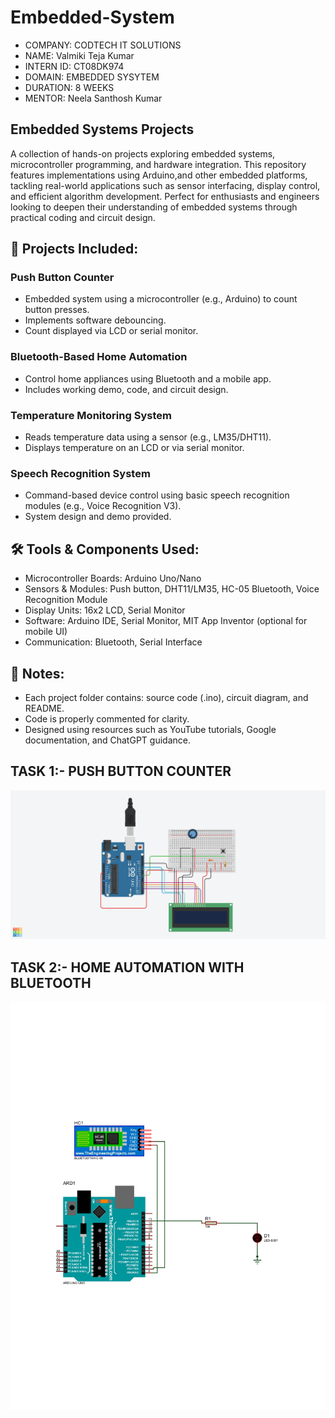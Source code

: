 # Embedded-System
* COMPANY: CODTECH IT SOLUTIONS
* NAME: Valmiki Teja Kumar
* INTERN ID: CT08DK974
* DOMAIN: EMBEDDED SYSYTEM
* DURATION: 8 WEEKS
* MENTOR: Neela Santhosh Kumar  

## Embedded Systems Projects
A collection of hands-on projects exploring embedded systems, microcontroller programming, and hardware integration. This repository features implementations using Arduino,and other embedded platforms, tackling real-world applications such as sensor interfacing, display control, and efficient algorithm development. Perfect for enthusiasts and engineers looking to deepen their understanding of embedded systems through practical coding and circuit design.

## 🚀 Projects Included:
### Push Button Counter
* Embedded system using a microcontroller (e.g., Arduino) to count button presses.
* Implements software debouncing.
* Count displayed via LCD or serial monitor.

### Bluetooth-Based Home Automation

* Control home appliances using Bluetooth and a mobile app.
* Includes working demo, code, and circuit design.

### Temperature Monitoring System

* Reads temperature data using a sensor (e.g., LM35/DHT11).
* Displays temperature on an LCD or via serial monitor.

### Speech Recognition System

* Command-based device control using basic speech recognition modules (e.g., Voice Recognition V3).
* System design and demo provided.

## 🛠️ Tools & Components Used:
* Microcontroller Boards: Arduino Uno/Nano
* Sensors & Modules: Push button, DHT11/LM35, HC-05 Bluetooth, Voice Recognition Module
* Display Units: 16x2 LCD, Serial Monitor
* Software: Arduino IDE, Serial Monitor, MIT App Inventor (optional for mobile UI)
* Communication: Bluetooth, Serial Interface

## 📁 Notes:
* Each project folder contains: source code (.ino), circuit diagram, and README.
* Code is properly commented for clarity.
* Designed using resources such as YouTube tutorials, Google documentation, and ChatGPT guidance.

## TASK 1:- PUSH BUTTON COUNTER
![image alt](https://github.com/Valmiki01/Embedded-System/blob/d581a2fc48114a5cb502e5329082b6eb852f2115/Embedded%20Systems%20Task_%201.png)
## TASK 2:- HOME AUTOMATION WITH BLUETOOTH
![image alt](https://github.com/Valmiki01/Embedded-System/blob/019d98fbbd873b93f3f14227ef6ee348cd91b004/222%20circuit_page-0001.jpg)
